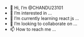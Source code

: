 - 👋 Hi, I’m @CHANDU23101
- 👀 I’m interested in ...
- 🌱 I’m currently learning react js ...
- 💞️ I’m looking to collaborate on ...
- 📫 How to reach me ...

<!---
CHANDU23101/CHANDU23101 is a ✨ special ✨ repository because its `README.md` (this file) appears on your GitHub profile.
You can click the Preview link to take a look at your changes.
--->
